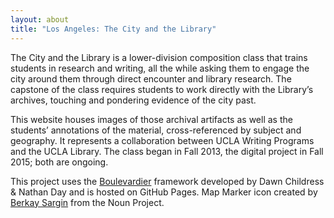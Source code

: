 ```yaml
---
layout: about
title: "Los Angeles: The City and the Library"
---
```


The City and the Library is a lower-division composition class that trains students in research and writing, all the while asking them to engage the city around them through direct encounter and library research. The capstone of the class requires students to work directly with the Library’s archives, touching and pondering evidence of the city past.

This website houses images of those archival artifacts as well as the students’ annotations of the material, cross-referenced by subject and geography. It represents a collaboration between UCLA Writing Programs and the UCLA Library. The class began in Fall 2013, the digital project in Fall 2015; both are ongoing.

This project uses the <a href="https://github.com/kirschbombe/boulevardier">Boulevardier</a> framework developed by Dawn Childress & Nathan Day and is hosted on GitHub Pages.  Map Marker icon created by <a href="https://thenounproject.com/doub/">Berkay Sargin</a> from the Noun Project.
